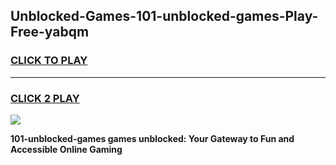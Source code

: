 
## Unblocked-Games-101-unblocked-games-Play-Free-yabqm
<h3>
<a href="https://premium76.site?title=101-unblocked-games&ref=21A">CLICK TO PLAY</a></h3>
<hr>

<h3>
<a href="https://premium76.site?title=101-unblocked-games&ref=21A">CLICK 2 PLAY</a>
  
</h3>

<a href="https://premium76.site?title=101-unblocked-games&ref=21A"><img src="https://clearcache.store/games.png"></a>


**101-unblocked-games games unblocked: Your Gateway to Fun and Accessible Online Gaming**
